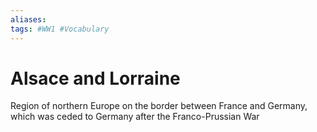 ```yaml
---
aliases: 
tags: #WW1 #Vocabulary 
---
```

# Alsace and Lorraine
Region of northern Europe on the border between France and Germany, which was ceded to Germany after the Franco-Prussian War
